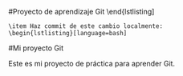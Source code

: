 #Proyecto de aprendizaje Git
    \end{lstlisting]

    \item Haz commit de este cambio localmente:
    \begin{lstlisting}[language=bash]
#Mi proyecto Git

Este es mi proyecto de práctica para aprender Git.